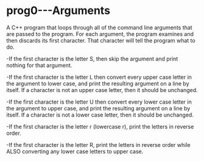 # prog0---Arguments
A C++ program that loops through all of the command line arguments that are passed to
the program. For each argument, the program examines and then discards its first character. That character will tell the program what to do.

-If the first character is the letter S, then skip the argument and print nothing for that argument.

-If the first character is the letter L then convert every upper case letter in the argument to lower
case, and print the resulting argument on a line by itself. If a character is not an upper case
letter, then it should be unchanged.

-If the first character is the letter U then convert every lower case letter in the argument to upper
case, and print the resulting argument on a line by itself. If a character is not a lower case letter,
then it should be unchanged.

-If the first character is the letter r (lowercase r), print the letters in reverse order.

-If the first character is the letter R, print the letters in reverse order while ALSO converting any
lower case letters to upper case.
